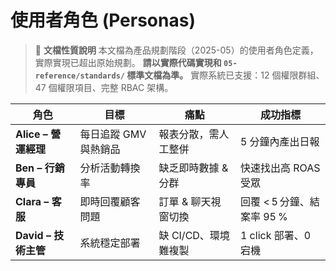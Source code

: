 # 使用者角色 (Personas)

> 📌 **文檔性質說明**
> 本文檔為產品規劃階段（2025-05）的使用者角色定義，實際實現已超出原始規劃。
> **請以實際代碼實現和 `05-reference/standards/` 標準文檔為準。**
> 實際系統已支援：12 個權限群組、47 個權限項目、完整 RBAC 架構。

| 角色 | 目標 | 痛點 | 成功指標 |
|------|------|------|----------|
| **Alice – 營運經理** | 每日追蹤 GMV 與熱銷品 | 報表分散，需人工整併 | 5 分鐘內產出日報 |
| **Ben – 行銷專員** | 分析活動轉換率 | 缺乏即時數據 & 分群 | 快速找出高 ROAS 受眾 |
| **Clara – 客服** | 即時回覆顧客問題 | 訂單 & 聊天視窗切換 | 回覆 < 5 分鐘、結案率 95 % |
| **David – 技術主管** | 系統穩定部署 | 缺 CI/CD、環境難複製 | 1 click 部署、0 宕機 |
